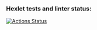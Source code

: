 ### Hexlet tests and linter status:
[![Actions Status](https://github.com/Valerii-Denisov/python-project-lvl3/workflows/hexlet-check/badge.svg)](https://github.com/Valerii-Denisov/python-project-lvl3/actions)